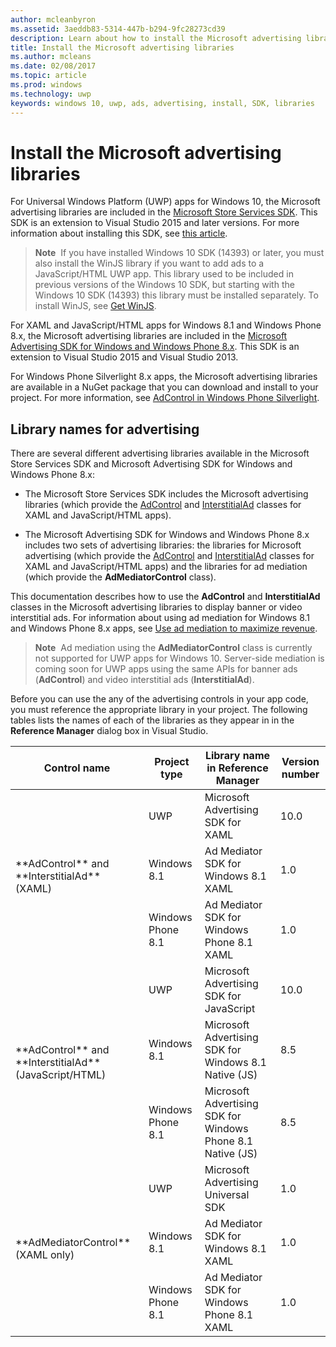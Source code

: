```yaml
---
author: mcleanbyron
ms.assetid: 3aeddb83-5314-447b-b294-9fc28273cd39
description: Learn about how to install the Microsoft advertising libraries.
title: Install the Microsoft advertising libraries
ms.author: mcleans
ms.date: 02/08/2017
ms.topic: article
ms.prod: windows
ms.technology: uwp
keywords: windows 10, uwp, ads, advertising, install, SDK, libraries
---
```


# Install the Microsoft advertising libraries




For Universal Windows Platform (UWP) apps for Windows 10, the Microsoft advertising libraries are included in the [Microsoft Store Services SDK](http://aka.ms/store-em-sdk). This SDK is an extension to Visual Studio 2015 and later versions. For more information about installing this SDK, see [this article](microsoft-store-services-sdk.md).

> **Note**&nbsp;&nbsp;If you have installed Windows 10 SDK (14393) or later, you must also install the WinJS library if you want to add ads to a JavaScript/HTML UWP app. This library used to be included in previous versions of the Windows 10 SDK, but starting with the Windows 10 SDK (14393) this library must be installed separately. To install WinJS, see [Get WinJS](http://try.buildwinjs.com/download/GetWinJS/).

For XAML and JavaScript/HTML apps for Windows 8.1 and Windows Phone 8.x, the Microsoft advertising libraries are included in the [Microsoft Advertising SDK for Windows and Windows Phone 8.x](http://aka.ms/store-8-sdk). This SDK is an extension to Visual Studio 2015 and Visual Studio 2013.

For Windows Phone Silverlight 8.x apps, the Microsoft advertising libraries are available in a NuGet package that you can download and install to your project. For more information, see [AdControl in Windows Phone Silverlight](adcontrol-in-windows-phone-silverlight.md).

## Library names for advertising


There are several different advertising libraries available in the Microsoft Store Services SDK and Microsoft Advertising SDK for Windows and Windows Phone 8.x:

* The Microsoft Store Services SDK includes the Microsoft advertising libraries (which provide the [AdControl](https://msdn.microsoft.com/library/windows/apps/microsoft.advertising.winrt.ui.adcontrol.aspx) and [InterstitialAd](https://msdn.microsoft.com/library/windows/apps/microsoft.advertising.winrt.ui.interstitialad.aspx) classes for XAML and JavaScript/HTML apps).

* The Microsoft Advertising SDK for Windows and Windows Phone 8.x includes two sets of advertising libraries: the libraries for Microsoft advertising (which provide the [AdControl](https://msdn.microsoft.com/library/windows/apps/microsoft.advertising.winrt.ui.adcontrol.aspx) and [InterstitialAd](https://msdn.microsoft.com/library/windows/apps/microsoft.advertising.winrt.ui.interstitialad.aspx)  classes for XAML and JavaScript/HTML apps) and the libraries for ad mediation (which provide the **AdMediatorControl** class).

This documentation describes how to use the **AdControl** and **InterstitialAd** classes in the Microsoft advertising libraries to display banner or video interstitial ads. For information about using ad mediation for Windows 8.1 and Windows Phone 8.x apps, see [Use ad mediation to maximize revenue](https://msdn.microsoft.com/library/windows/apps/xaml/dn864359.aspx).

>**Note**&nbsp;&nbsp;Ad mediation using the **AdMediatorControl** class is currently not supported for UWP apps for Windows 10. Server-side mediation is coming soon for UWP apps using the same APIs for banner ads (**AdControl**) and video interstitial ads (**InterstitialAd**).

Before you can use the any of the advertising controls in your app code, you must reference the appropriate library in your project. The following tables lists the names of each of the libraries as they appear in in the **Reference Manager** dialog box in Visual Studio.


<table>
	<thead>
		<tr><th>Control name</th><th>Project type</th><th>Library name in Reference Manager</th><th>Version number</th></tr>
	</thead>
	<tbody>
    <tr>
			<td rowspan="3">**AdControl** and **InterstitialAd** (XAML)</td>
			<td>UWP</td>
			<td>Microsoft Advertising SDK for XAML</td>
			<td>10.0</td>
		</tr>
		<tr>
			<td>Windows 8.1</td>
			<td>Ad Mediator SDK for Windows 8.1 XAML</td>
			<td>1.0</td>
		</tr>
		<tr>
			<td>Windows Phone 8.1</td>
			<td>Ad Mediator SDK for Windows Phone 8.1 XAML</td>
			<td>1.0</td>
		</tr>
    <tr>
			<td rowspan="3">**AdControl** and **InterstitialAd** (JavaScript/HTML)</td>
			<td>UWP</td>
			<td>Microsoft Advertising SDK for JavaScript</td>
			<td>10.0</td>
		</tr>
		<tr>
			<td>Windows 8.1</td>
			<td>Microsoft Advertising SDK for Windows 8.1 Native (JS)</td>
			<td>8.5</td>
		</tr>
		<tr>
			<td>Windows Phone 8.1</td>
			<td>Microsoft Advertising SDK for Windows Phone 8.1 Native (JS)</td>
			<td>8.5</td>
		</tr>
    <tr>
			<td rowspan="3">**AdMediatorControl** (XAML only)</td>
			<td>UWP</td>
			<td>Microsoft Advertising Universal SDK</td>
			<td>1.0</td>
		</tr>
		<tr>
			<td>Windows 8.1</td>
			<td>Ad Mediator SDK for Windows 8.1 XAML</td>
			<td>1.0</td>
		</tr>
		<tr>
			<td>Windows Phone 8.1</td>
			<td>Ad Mediator SDK for Windows Phone 8.1 XAML</td>
			<td>1.0</td>
		</tr>
	</tbody>
</table>

 

 

 
